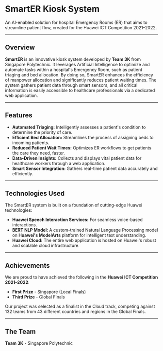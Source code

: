 # SmartER Kiosk System

An AI-enabled solution for hospital Emergency Rooms (ER) that aims to streamline patient flow, created for the Huawei ICT Competition 2021–2022.

---

## Overview

**SmartER** is an innovative kiosk system developed by **Team 3K** from Singapore Polytechnic. It leverages Artificial Intelligence to optimize and automate tasks within a hospital's Emergency Room, such as patient triaging and bed allocation. By doing so, SmartER enhances the efficiency of manpower allocation and significantly reduces patient waiting times. The system gathers patient data through smart sensors, and all critical information is easily accessible to healthcare professionals via a dedicated web application.

---

## Features

* **Automated Triaging:** Intelligently assesses a patient's condition to determine the priority of care.
* **Efficient Bed Allocation:** Streamlines the process of assigning beds to incoming patients.
* **Reduced Patient Wait Times:** Optimizes ER workflows to get patients the care they need, faster.
* **Data-Driven Insights:** Collects and displays vital patient data for healthcare workers through a web application.
* **Smart Sensor Integration:** Gathers real-time patient data accurately and efficiently.

---

## Technologies Used

The SmartER system is built on a foundation of cutting-edge Huawei technologies:

* **Huawei Speech Interaction Services:** For seamless voice-based interactions.
* **BERT NLP Model:** A custom-trained Natural Language Processing model on **Huawei's ModelArts** platform for intelligent text understanding.
* **Huawei Cloud:** The entire web application is hosted on Huawei's robust and scalable cloud infrastructure.

---

## Achievements

We are proud to have achieved the following in the **Huawei ICT Competition 2021–2022**:

* **First Prize** - Singapore (Local Finals)
* **Third Prize** - Global Finals

Our project was selected as a finalist in the Cloud track, competing against 132 teams from 43 different countries and regions in the Global Finals.

---

## The Team

**Team 3K** - Singapore Polytechnic

